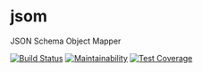 # jsom
JSON Schema Object Mapper

[![Build Status](https://travis-ci.org/yougov/jsom.svg?branch=master)](https://travis-ci.org/yougov/jsom)
[![Maintainability](https://api.codeclimate.com/v1/badges/e1444d66589cfa6d4f27/maintainability)](https://codeclimate.com/github/yougov/jsom/maintainability)
[![Test Coverage](https://api.codeclimate.com/v1/badges/e1444d66589cfa6d4f27/test_coverage)](https://codeclimate.com/github/yougov/jsom/test_coverage)
